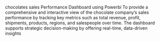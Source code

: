 chocolates sales Performance Dashboard using Powerbi
To provide a comprehensive and interactive view of the chocolate company’s sales performance by tracking key metrics such as total revenue, profit, shipments, products, regions, and salespeople over time. The dashboard supports strategic decision-making by offering real-time, data-driven insights

